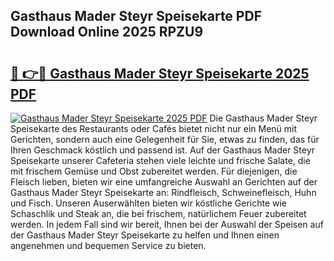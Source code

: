 ## Gasthaus Mader Steyr Speisekarte PDF Download Online 2025 RPZU9

# <h2><a href="http://gcb9nd.nevu.top/?p=Gasthaus+Mader+Steyr+Speisekarte">🔗 👉🔴 Gasthaus Mader Steyr Speisekarte 2025 PDF</a></h2>

[![Gasthaus Mader Steyr Speisekarte 2025 PDF](https://i.imgur.com/dBaPXMq.png)](http://gcb9nd.nevu.top/?p=Gasthaus+Mader+Steyr+Speisekarte)
Die Gasthaus Mader Steyr Speisekarte des Restaurants oder Cafés bietet nicht nur ein Menü mit Gerichten, sondern auch eine Gelegenheit für Sie, etwas zu finden, das für Ihren Geschmack köstlich und passend ist. Auf der Gasthaus Mader Steyr Speisekarte unserer Cafeteria stehen viele leichte und frische Salate, die mit frischem Gemüse und Obst zubereitet werden. Für diejenigen, die Fleisch lieben, bieten wir eine umfangreiche Auswahl an Gerichten auf der Gasthaus Mader Steyr Speisekarte an: Rindfleisch, Schweinefleisch, Huhn und Fisch. Unseren Auserwählten bieten wir köstliche Gerichte wie Schaschlik und Steak an, die bei frischem, natürlichem Feuer zubereitet werden. In jedem Fall sind wir bereit, Ihnen bei der Auswahl der Speisen auf der Gasthaus Mader Steyr Speisekarte zu helfen und Ihnen einen angenehmen und bequemen Service zu bieten.
